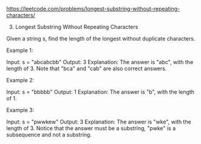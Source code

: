 https://leetcode.com/problems/longest-substring-without-repeating-characters/

3. Longest Substring Without Repeating Characters

Given a string s, find the length of the longest
without duplicate characters.

Example 1:

Input: s = "abcabcbb"
Output: 3
Explanation: The answer is "abc", with the length of 3. Note that "bca" and "cab" are also correct answers.

Example 2:

Input: s = "bbbbb"
Output: 1
Explanation: The answer is "b", with the length of 1.

Example 3:

Input: s = "pwwkew"
Output: 3
Explanation: The answer is "wke", with the length of 3.
Notice that the answer must be a substring, "pwke" is a subsequence and not a substring.
